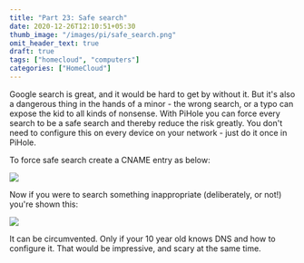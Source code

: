 ```yaml
---
title: "Part 23: Safe search"
date: 2020-12-26T12:10:51+05:30
thumb_image: "/images/pi/safe_search.png"
omit_header_text: true
draft: true
tags: ["homecloud", "computers"]
categories: ["HomeCloud"]
---
```


Google search is great, and it would be hard to get by without it. But it's also a dangerous thing in the hands of a minor - the wrong search, or a typo can expose the kid to all kinds of nonsense. With PiHole you can force every search to be a safe search and thereby reduce the risk greatly. You don't need to configure this on every device on your network - just do it once in PiHole. 

To force safe search create a CNAME entry as below: 

![](/images/pi/safe-search.png)

Now if you were to search something inappropriate (deliberately, or not!) you're shown this:

![](/images/pi/blocked.png)

It can be circumvented. Only if your 10 year old knows DNS and how to configure it. That would be impressive, and scary at the same time. 